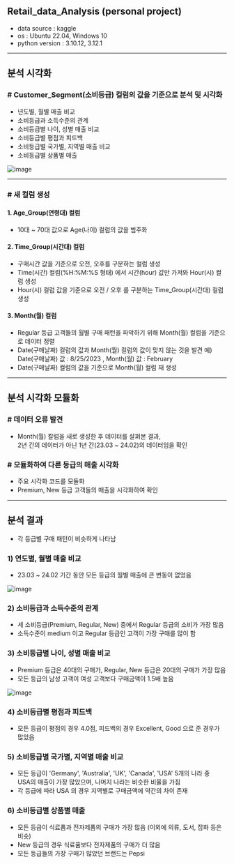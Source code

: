 ## Retail_data_Analysis (personal project)
* data source : kaggle
* os : Ubuntu 22.04, Windows 10
* python version : 3.10.12, 3.12.1

---

## 분석 시각화
### # Customer_Segment(소비등급) 컬럼의 값을 기준으로 분석 및 시각화
- 년도별, 월별 매출 비교
- 소비등급과 소득수준의 관계
- 소비등급별 나이, 성별 매출 비교
- 소비등급별 평점과 피드백
- 소비등급별 국가별, 지역별 매출 비교
- 소비등급별 상품별 매출

![image](https://github.com/user-attachments/assets/76ff805d-366d-4e4c-a57e-1c64cb34eb2d)

---

### # 새 컬럼 생성
#### 1. Age_Group(연령대) 컬럼
- 10대 ~ 70대 값으로 Age(나이) 컬럼의 값을 범주화

#### 2. Time_Group(시간대) 컬럼
- 구매시간 값을 기준으로 오전, 오후를 구분하는 컬럼 생성
- Time(시간) 컬럼(%H:%M:%S 형태) 에서 시간(hour) 값만 가져와 Hour(시) 컬럼 생성
- Hour(시) 컬럼 값을 기준으로 오전 / 오후 를 구분하는 Time_Group(시간대) 컬럼 생성

#### 3. Month(월) 컬럼
- Regular 등급 고객들의 월별 구매 패턴을 파악하기 위해 Month(월) 컬럼을 기준으로 데이터 정렬
- Date(구매날짜) 컬럼의 값과 Month(월) 컬럼의 값이 맞지 않는 것을 발견
  예) Date(구매날짜) 값 : 8/25/2023 , Month(월) 값 : February
- Date(구매날짜) 컬럼의 값을 기준으로 Month(월) 컬럼 재 생성

---

## 분석 시각화 모듈화
### # 데이터 오류 발견
- Month(월) 칼럼을 새로 생성한 후 데이터를 살펴본 결과,\
  2년 간의 데이터가 아닌 1년 간(23.03 ~ 24.02)의 데이터임을 확인

### # 모듈화하여 다른 등급의 매출 시각화
- 주요 시각화 코드를 모듈화
- Premium, New 등급 고객들의 매출을 시각화하여 확인

---

## 분석 결과
- 각 등급별 구매 패턴이 비슷하게 나타남

### 1) 연도별, 월별 매출 비교
- 23.03 ~ 24.02 기간 동안 모든 등급의 월별 매출에 큰 변동이 없었음

![image](https://github.com/user-attachments/assets/dddbc3ea-b8b5-4c7e-877a-d41b53fb4820)

### 2) 소비등급과 소득수준의 관계
- 세 소비등급(Premium, Regular, New) 중에서 Regular 등급의 소비가 가장 많음
- 소득수준이 medium 이고 Regular 등급인 고객이 가장 구매를 많이 함

### 3) 소비등급별 나이, 성별 매출 비교
- Premium 등급은 40대의 구매가, Regular, New 등급은 20대의 구매가 가장 많음
- 모든 등급의 남성 고객이 여성 고객보다 구매금액이 1.5배 높음

![image](https://github.com/user-attachments/assets/3f721094-69d3-41f7-979d-04d8ac04b46e)

### 4) 소비등급별 평점과 피드백
- 모든 등급이 평점의 경우 4.0점, 피드백의 경우 Excellent, Good 으로 준 경우가 많았음

### 5) 소비등급별 국가별, 지역별 매출 비교
- 모든 등급이 'Germany', 'Australia', 'UK', 'Canada', 'USA' 5개의 나라 중\
USA의 매출이 가장 많았으며, 나머지 나라는 비슷한 비율을 가짐
- 각 등급에 따라 USA 의 경우 지역별로 구매금액에 약간의 차이 존재

### 6) 소비등급별 상품별 매출
- 모든 등급이 식료품과 전자제품의 구매가 가장 많음
  (이외에 의류, 도서, 잡화 등은 비슷)
- New 등급의 경우 식료품보다 전자제품의 구매가 더 많음
- 모든 등급들의 가장 구매가 많았던 브랜드는 Pepsi
